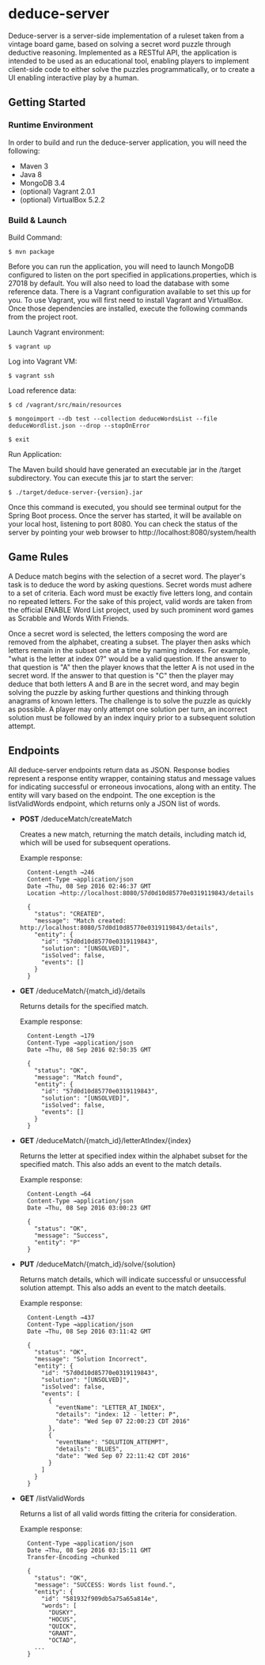 # deduce-server

Deduce-server is a server-side implementation of a ruleset taken from a vintage board game, based on solving a secret
word puzzle through deductive reasoning. Implemented as a RESTful API, the application is intended to be used as an 
educational tool, enabling players to implement client-side code to either solve the puzzles programmatically, or to 
create a UI enabling interactive play by a human.

## Getting Started


### Runtime Environment

In order to build and run the deduce-server application, you will need the following:

* Maven 3
* Java 8
* MongoDB 3.4
* (optional) Vagrant 2.0.1
* (optional) VirtualBox 5.2.2

### Build & Launch

Build Command:      

    $ mvn package

Before you can run the application, you will need to launch MongoDB configured to listen on the port specified in applications.properties, which is 27018 by default. You will also need to load the database with some reference data. There is a Vagrant configuration available to set this up for you. To use Vagrant, you will first need to install Vagrant and VirtualBox. Once those dependencies are installed, execute the following commands from the project root.

Launch Vagrant environment: 

    $ vagrant up

Log into Vagrant VM:

    $ vagrant ssh

Load reference data:

    $ cd /vagrant/src/main/resources
    
    $ mongoimport --db test --collection deduceWordsList --file deduceWordlist.json --drop --stopOnError

    $ exit

Run Application:

The Maven build should have generated an executable jar in the /target subdirectory. You can execute this jar to start the server:

    $ ./target/deduce-server-{version}.jar

Once this command is executed, you should see terminal output for the Spring Boot process. Once the server has started, it will be available on your local host, listening to port 8080. You can check the status of the server by pointing your web browser to http://localhost:8080/system/health

## Game Rules

A Deduce match begins with the selection of a secret word. The player's task is to deduce the word by asking questions. 
Secret words must adhere to a set of criteria. Each word must be exactly five letters long, and contain no repeated 
letters. For the sake of this project, valid words are taken from the official ENABLE Word List project, used by such 
prominent word games as Scrabble and Words With Friends.

Once a secret word is selected, the letters composing the word are removed from the alphabet, creating a subset. The 
player then asks which letters remain in the subset one at a time by naming indexes. For example, "what is the letter at
 index 0?" would be a valid question. If the answer to that question is "A" then the player knows that the letter A is 
 not used in the secret word. If the answer to that question is "C" then the player may deduce that both letters A and B
  are in the secret word, and may begin solving the puzzle by asking further questions and thinking through anagrams of 
  known letters. The challenge is to solve the puzzle as quickly as possible. A player may only attempt one solution per 
  turn, an incorrect solution must be followed by an index inquiry prior to a subsequent solution attempt.

## Endpoints

All deduce-server endpoints return data as JSON. Response bodies represent a response entity wrapper, 
containing status and message values for indicating successful or erroneous invocations, along with an entity. The entity 
will vary based on the endpoint. The one exception is the listValidWords endpoint, which returns only a JSON list of
words.

- **POST** /deduceMatch/createMatch
    
    Creates a new match, returning the match details, including match id, which will be used for subsequent operations.
    
    Example response:

        Content-Length →246
        Content-Type →application/json
        Date →Thu, 08 Sep 2016 02:46:37 GMT
        Location →http://localhost:8080/57d0d10d85770e0319119843/details
        
        {
          "status": "CREATED",
          "message": "Match created: http://localhost:8080/57d0d10d85770e0319119843/details",
          "entity": {
            "id": "57d0d10d85770e0319119843",
            "solution": "[UNSOLVED]",
            "isSolved": false,
            "events": []
          }
        }
        
        
- **GET** /deduceMatch/{match_id}/details

    Returns details for the specified match.
    
    Example response:
    
        Content-Length →179
        Content-Type →application/json
        Date →Thu, 08 Sep 2016 02:50:35 GMT
        
        {
          "status": "OK",
          "message": "Match found",
          "entity": {
            "id": "57d0d10d85770e0319119843",
            "solution": "[UNSOLVED]",
            "isSolved": false,
            "events": []
          }
        }
        
        
- **GET** /deduceMatch/{match_id}/letterAtIndex/{index}

    Returns the letter at specified index within the alphabet subset for the specified match. This also adds an event 
    to the match details.
    
    Example response:
    
        Content-Length →64
        Content-Type →application/json
        Date →Thu, 08 Sep 2016 03:00:23 GMT
        
        {
          "status": "OK",
          "message": "Success",
          "entity": "P"
        }
        

- **PUT** /deduceMatch/{match_id}/solve/{solution}

    Returns match details, which will indicate successful or unsuccessful solution attempt. This also adds an event to
    the match deetails.
    
    Example response:
    
        Content-Length →437
        Content-Type →application/json
        Date →Thu, 08 Sep 2016 03:11:42 GMT
        
        {
          "status": "OK",
          "message": "Solution Incorrect",
          "entity": {
            "id": "57d0d10d85770e0319119843",
            "solution": "[UNSOLVED]",
            "isSolved": false,
            "events": [
              {
                "eventName": "LETTER_AT_INDEX",
                "details": "index: 12 - letter: P",
                "date": "Wed Sep 07 22:00:23 CDT 2016"
              },
              {
                "eventName": "SOLUTION_ATTEMPT",
                "details": "BLUES",
                "date": "Wed Sep 07 22:11:42 CDT 2016"
              }
            ]
          }
        }

- **GET** /listValidWords

    Returns a list of all valid words fitting the criteria for consideration.

    Example response:

        Content-Type →application/json
        Date →Thu, 08 Sep 2016 03:15:11 GMT
        Transfer-Encoding →chunked
        
        {
          "status": "OK",
          "message": "SUCCESS: Words list found.",
          "entity": {
            "id": "581932f909db5a75a65a814e",
            "words": [
              "DUSKY",
              "HOCUS",
              "QUICK",
              "GRANT",
              "OCTAD",
          ...
        }